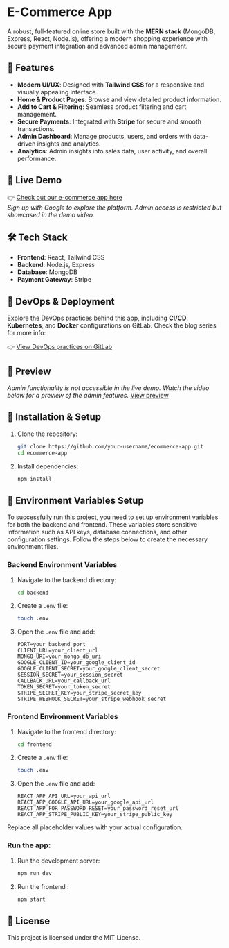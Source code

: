 # E-Commerce App

A robust, full-featured online store built with the **MERN stack** (MongoDB, Express, React, Node.js), offering a modern shopping experience with secure payment integration and advanced admin management.

## 🌟 Features

- **Modern UI/UX**: Designed with **Tailwind CSS** for a responsive and visually appealing interface.
- **Home & Product Pages**: Browse and view detailed product information.
- **Add to Cart & Filtering**: Seamless product filtering and cart management.
- **Secure Payments**: Integrated with **Stripe** for secure and smooth transactions.
- **Admin Dashboard**: Manage products, users, and orders with data-driven insights and analytics.
- **Analytics**: Admin insights into sales data, user activity, and overall performance.

## 🚀 Live Demo

👉 [Check out our e-commerce app here](https://osaro-tech-store.vercel.app/)  
*Sign up with Google to explore the platform. Admin access is restricted but showcased in the demo video.*

## 🛠️ Tech Stack

- **Frontend**: React, Tailwind CSS
- **Backend**: Node.js, Express
- **Database**: MongoDB
- **Payment Gateway**: Stripe

## 🔧 DevOps & Deployment

Explore the DevOps practices behind this app, including **CI/CD**, **Kubernetes**, and **Docker** configurations on GitLab. Check the blog series for more info:

👉 [View DevOps practices on GitLab](https://gitlab.com/ousaro/osarotechstore_blogseries)

## 📸 Preview

*Admin functionality is not accessible in the live demo. Watch the video below for a preview of the admin features.*
[View preview](https://www.youtube.com/watch?v=STGQrQquc94)

## 📂 Installation & Setup

1. Clone the repository:
   ```bash
   git clone https://github.com/your-username/ecommerce-app.git
   cd ecommerce-app
   ```
2. Install dependencies:
   ```bash
   npm install
   ```
## 🔑 Environment Variables Setup

To successfully run this project, you need to set up environment variables for both the backend and frontend. These variables store sensitive information such as API keys, database connections, and other configuration settings. Follow the steps below to create the necessary environment files.

### Backend Environment Variables

1. Navigate to the backend directory:
   ```bash
   cd backend
   ```
2. Create a `.env` file:
   ```bash
   touch .env
   ```
3. Open the `.env` file and add:
   ```env
   PORT=your_backend_port
   CLIENT_URL=your_client_url
   MONGO_URI=your_mongo_db_uri
   GOOGLE_CLIENT_ID=your_google_client_id
   GOOGLE_CLIENT_SECRET=your_google_client_secret
   SESSION_SECRET=your_session_secret
   CALLBACK_URL=your_callback_url
   TOKEN_SECRET=your_token_secret
   STRIPE_SECRET_KEY=your_stripe_secret_key
   STRIPE_WEBHOOK_SECRET=your_stripe_webhook_secret
   ```

### Frontend Environment Variables

1. Navigate to the frontend directory:
   ```bash
   cd frontend
   ```
2. Create a `.env` file:
   ```bash
   touch .env
   ```
3. Open the `.env` file and add:
   ```env
   REACT_APP_API_URL=your_api_url
   REACT_APP_GOOGLE_API_URL=your_google_api_url
   REACT_APP_FOR_PASSWORD_RESET=your_password_reset_url
   REACT_APP_STRIPE_PUBLIC_KEY=your_stripe_public_key
   ```

Replace all placeholder values with your actual configuration.

### Run the app:
1. Run the development server:
   ```bash
   npm run dev
   ```
2. Run the frontend :
    ```bash
   npm start
   ```

## 📄 License

This project is licensed under the MIT License.
